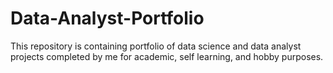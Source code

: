 # Data-Analyst-Portfolio
This repository is containing portfolio of data science and data analyst projects completed by me for academic, self learning, and hobby purposes.
